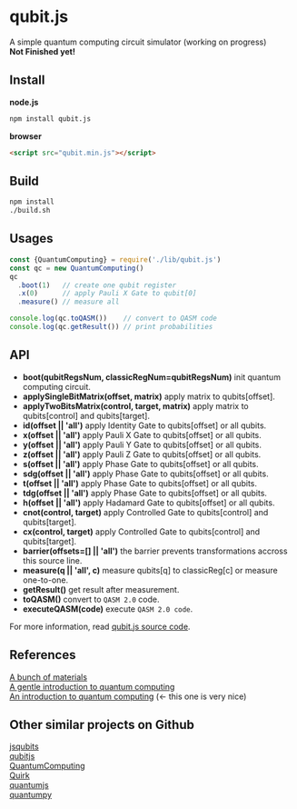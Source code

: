 # qubit.js
A simple quantum computing circuit simulator (working on progress)  
**Not Finished yet!**

## Install  
**node.js**  
```sh  
npm install qubit.js
```  

**browser**  
```html  
<script src="qubit.min.js"></script>
```

## Build  
```sh
npm install  
./build.sh
```

## Usages  
```javascript  
const {QuantumComputing} = require('./lib/qubit.js')
const qc = new QuantumComputing()
qc
  .boot(1)   // create one qubit register
  .x(0)      // apply Pauli X Gate to qubit[0]
  .measure() // measure all

console.log(qc.toQASM())    // convert to QASM code  
console.log(qc.getResult()) // print probabilities  
```

## API  
* **boot(qubitRegsNum, classicRegNum=qubitRegsNum)** init quantum computing circuit.  
* **applySingleBitMatrix(offset, matrix)** apply matrix to qubits[offset].  
* **applyTwoBitsMatrix(control, target, matrix)** apply matrix to qubits[control] and qubits[target].    
* **id(offset || 'all')** apply Identity Gate to qubits[offset] or all qubits.       
* **x(offset || 'all')** apply Pauli X Gate to qubits[offset] or all qubits.  
* **y(offset || 'all')** apply Pauli Y Gate to qubits[offset] or all qubits.  
* **z(offset || 'all')** apply Pauli Z Gate to qubits[offset] or all qubits.  
* **s(offset || 'all')** apply Phase Gate to qubits[offset] or all qubits.  
* **sdg(offset || 'all')** apply Phase Gate to qubits[offset] or all qubits.  
* **t(offset || 'all')** apply Phase Gate to qubits[offset] or all qubits.  
* **tdg(offset || 'all')** apply Phase Gate to qubits[offset] or all qubits.  
* **h(offset || 'all')** apply Hadamard Gate to qubits[offset] or all qubits.    
* **cnot(control, target)** apply Controlled Gate to qubits[control] and qubits[target].
* **cx(control, target)** apply Controlled Gate to qubits[control] and qubits[target].
* **barrier(offsets=[] || 'all')** the barrier prevents transformations accross this source line.
* **measure(q || 'all', c)** measure qubits[q] to classicReg[c] or measure one-to-one.   
* **getResult()** get result after measurement.    
* **toQASM()** convert to `QASM 2.0` code.  
* **executeQASM(code)** execute `QASM 2.0 code`.  

For more information, read [qubit.js source code](./lib/qubit.js).

## References
[A bunch of materials](http://www.vcpc.univie.ac.at/~ian/hotlist/qc/intro.shtml)  
[A gentle introduction to quantum computing](http://physlab.org/wp-content/uploads/2016/03/Abdullah-Khalid.pdf)  
[An introduction to quantum computing](https://www2.warwick.ac.uk/fac/sci/physics/research/cfsa/people/pastmembers/charemzam/pastprojects/mcharemza_quant_comp.pdf) (<- this one is very nice)    

## Other similar projects on Github
[jsqubits](https://github.com/davidbkemp/jsqubits)  
[qubitjs](https://github.com/krohling/qubitjs)  
[QuantumComputing](https://github.com/corbett/QuantumComputing)  
[Quirk](https://github.com/Strilanc/Quirk)    
[quantumjs](https://github.com/lsjcp/quantumjs)  
[quantumpy](https://github.com/jtauber/quantumpy)